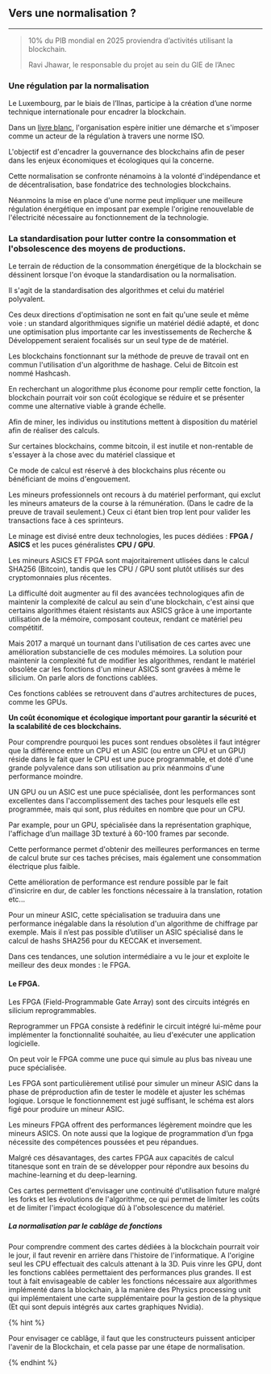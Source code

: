 ## Vers une normalisation ?
---

> 10% du PIB mondial en 2025 proviendra d’activités utilisant la blockchain.
> 
> Ravi Jhawar, le responsable du projet au sein du GIE de l’Anec

### Une régulation par la normalisation
Le Luxembourg, par le biais de l’Ilnas, participe à la création d’une norme technique internationale pour encadrer la blockchain. 

Dans un [livre blanc](../../sources/wp_blockchain_ilnase.pdf), l'organisation espère initier une démarche et s'imposer comme un acteur de la régulation à travers une norme ISO.

L'objectif est d'encadrer la gouvernance des blockchains afin de peser dans les enjeux économiques et écologiques qui la concerne. 

Cette normalisation se confronte nénamoins à la volonté d'indépendance et de décentralisation, base fondatrice des technologies blockchains. 

Néanmoins la mise en place d'une norme peut impliquer une meilleure régulation énergétique en imposant par exemple l'origine renouvelable de l'électricité nécessaire au fonctionnement de la technologie.

### La standardisation pour lutter contre la consommation et l'obsolescence des moyens de productions.

Le terrain de réduction de la consommation énergétique de la blockchain se déssinent lorsque l'on évoque la standardisation ou la normalisation.

Il s'agit de la standardisation des algorithmes et celui du matériel polyvalent.

Ces deux directions d'optimisation ne sont en fait qu'une seule et même voie : un standard algorithmiques signifie un matériel dédié adapté, et donc une optimisation plus importante car les investissements de Recherche & Développement seraient focalisés sur un seul type de de matériel.

Les blockchains fonctionnant sur la méthode de preuve de travail ont en commun l'utilisation d'un algorithme de hashage. Celui de Bitcoin est nommé Hashcash.

En recherchant un alogorithme plus économe pour remplir cette fonction, la blockchain pourrait voir son coût écologique se réduire et se présenter comme une alternative viable à grande échelle.

Afin de miner, les individus ou institutions mettent à disposition du matériel afin de réaliser des calculs. 

Sur certaines blockchains, comme bitcoin, il est inutile et non-rentable de s'essayer à la chose avec du matériel classique et 

Ce mode de calcul est réservé à des blockchains plus récente ou bénéficiant de moins d'engouement.

Les mineurs professionnels ont recours à du matériel performant, qui exclut les mineurs amateurs de la course à la rémunération. (Dans le cadre de la preuve de travail seulement.) Ceux ci étant bien trop lent pour valider les transactions face à ces sprinteurs.

Le minage est divisé entre deux technologies, les puces dédiées : **FPGA / ASICS** et les puces généralistes **CPU / GPU**.

Les mineurs ASICS ET FPGA sont majoritairement utlisées dans le calcul SHA256 (Bitcoin), tandis que les CPU / GPU sont plutôt utilisés sur des cryptomonnaies plus récentes.

La difficulté doit augmenter au fil des avancées technologiques afin de maintenir la complexité de calcul au sein d'une blockchain, c'est ainsi que certains algorithmes étaient résistants aux ASICS grâce à une importante utilisation de la mémoire, composant couteux, rendant ce matériel peu compétitif.

Mais 2017 a marqué un tournant dans l'utilisation de ces cartes avec une amélioration substancielle de ces modules mémoires. La solution pour maintenir la complexité fut de modifier les algorithmes, rendant le matériel obsolète car les fonctions d'un mineur ASICS sont gravées à même le silicium. On parle alors de fonctions cablées.

Ces fonctions cablées se retrouvent dans d'autres architectures de puces, comme les GPUs.

**Un coût économique et écologique important pour garantir la sécurité et la scalabilité de ces blockchains.**

Pour comprendre pourquoi les puces sont rendues obsolètes il faut intégrer  que la différence entre un CPU et un ASIC (ou entre un CPU et un GPU) réside dans le fait quer le CPU est une puce programmable, et doté d'une grande polyvalence dans son utilisation au prix néanmoins d'une performance moindre.
 
 UN GPU ou un ASIC est une puce spécialisée, dont les performances sont excellentes dans l'accomplissement des taches pour lesquels elle est programmée, mais qui sont, plus réduites en nombre que pour un CPU. 
 
 Par example, pour un GPU, spécialisée dans la représentation graphique, l'affichage d’un maillage 3D texturé à 60-100 frames par seconde.
 
 Cette performance permet d'obtenir des meilleures performances en terme de calcul brute sur ces taches précises, mais également une consommation électrique plus faible.
 
 Cette amélioration de performance est rendure possible par le fait d'insicrire en dur, de cabler les fonctions nécessaire à la translation, rotation etc...
 
 Pour un mineur ASIC, cette spécialisation se traduuira dans une performance inégalable dans la résolution d'un algorithme de chiffrage par exemple. Mais il n’est pas possible d’utiliser un ASIC spécialisé dans le calcul de hashs SHA256 pour du KECCAK et inversement.
 
 
Dans ces tendances, une solution intermédiaire a vu le jour et exploite le meilleur des deux mondes : le FPGA.

#### Le FPGA.
Les FPGA (Field-Programmable Gate Array) sont des circuits intégrés en silicium reprogrammables. 

Reprogrammer un FPGA consiste à redéfinir le circuit intégré lui-même pour implémenter la fonctionnalité souhaitée, au lieu d'exécuter une application logicielle. 

On peut voir le FPGA comme une puce qui simule au plus bas niveau une puce spécialisée.  

Les FPGA sont particulièrement utilisé pour simuler un mineur ASIC dans la phase de préproduction afin de tester le modèle et ajuster les schémas logique. Lorsque le fonctionnement est jugé suffisant, le schéma est alors figé pour produire un mineur ASIC. 

Les mineurs FPGA offrent des performances légèrement moindre que les mineurs ASICS. On note aussi que la logique de programmation d’un fpga nécessite des compétences poussées et peu répandues.

Malgré ces désavantages, des cartes FPGA aux capacités de calcul titanesque sont en train de se développer pour répondre aux besoins du machine-learning et du deep-learning. 

Ces cartes permettent d'envisager une continuité d'utilisation future malgré les forks et les évolutions de l'algorithme, ce qui permet de limiter les coûts et de limiter l'impact écologique dû à l'obsolescence du matériel.

##### La normalisation par le cablâge de fonctions
Pour comprendre comment des cartes dédiées à la blockchain pourrait voir le jour, il faut revenir en arrière dans l'histoire de l'informatique. A l'origine seul les CPU effectuait des calculs attenant à la 3D. Puis vinre les GPU, dont les fonctions cablées permettaient des performances plus grandes. Il est tout à fait envisageable de cabler les fonctions nécessaire aux algorithmes implémenté dans la blockchain, à la manière des Physics processing unit qui implémentaient une carte supplémentaire pour la gestion de la physique (Et qui sont depuis intégrés aux cartes graphiques Nvidia).

{% hint %}

Pour envisager ce cablâge, il faut que les constructeurs puissent anticiper l'avenir de la Blockchain, et cela passe par une étape de normalisation.

{% endhint %}
